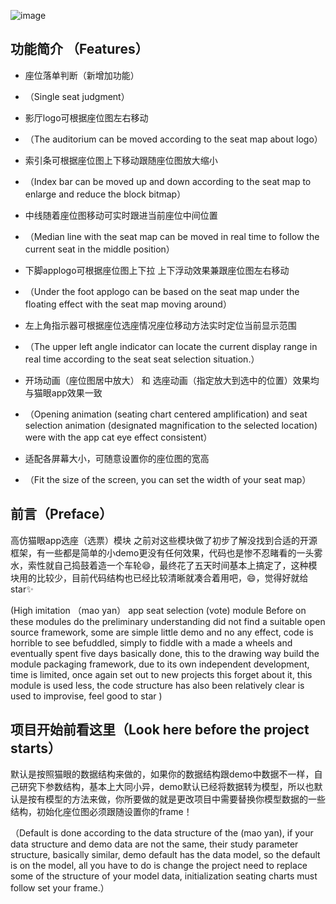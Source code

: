 
![image](https://github.com/ZFbaby/ZFSeatsSelection/blob/master/ZFSeatsSelection/仿猫眼gif1.gif?raw=true)

## 功能简介 （Features）

* 座位落单判断（新增加功能）
*  （Single seat judgment）

*  影厅logo可根据座位图左右移动
*  （The auditorium can be moved according to the seat map about logo）

* 索引条可根据座位图上下移动跟随座位图放大缩小
* （Index bar can be moved up and down according to the seat map to enlarge and reduce the block bitmap）

*  中线随着座位图移动可实时跟进当前座位中间位置
*  （Median line with the seat map can be moved in real time to follow the current seat in the middle position）

* 下脚applogo可根据座位图上下拉 上下浮动效果兼跟座位图左右移动
* （Under the foot applogo can be based on the seat map under the floating effect with the seat map moving around）

*  左上角指示器可根据座位选座情况座位移动方法实时定位当前显示范围 
*  （The upper left angle indicator can locate the current display range in real time according to the seat seat selection situation.）

*  开场动画（座位图居中放大） 和 选座动画（指定放大到选中的位置）效果均与猫眼app效果一致
*  （Opening animation (seating chart centered amplification) and seat selection animation (designated magnification to the selected location) were with the app cat eye effect consistent）

*  适配各屏幕大小，可随意设置你的座位图的宽高
*  （Fit the size of the screen, you can set the width of your seat map）

## 前言（Preface）

高仿猫眼app选座（选票）模块
之前对这些模块做了初步了解没找到合适的开源框架，有一些都是简单的小demo更没有任何效果，代码也是惨不忍睹看的一头雾水，索性就自己捣鼓着造一个车轮😄，最终花了五天时间基本上搞定了，这种模块用的比较少，目前代码结构也已经比较清晰就凑合着用吧，😄，觉得好就给star✨

(High imitation （mao yan） app seat selection (vote) module
Before on these modules do the preliminary understanding did not find a suitable open source framework, some are simple little demo and no any effect, code is horrible to see befuddled, simply to fiddle with a made a wheels and eventually spent five days basically done, this to the drawing way build the module packaging framework, due to its own independent development, time is limited, once again set out to new projects this forget about it, this module is used less, the code structure has also been relatively clear is used to improvise, feel good to star
)


## 项目开始前看这里（Look here before the project starts）

默认是按照猫眼的数据结构来做的，如果你的数据结构跟demo中数据不一样，自己研究下参数结构，基本上大同小异，demo默认已经将数据转为模型，所以也默认是按有模型的方法来做，你所要做的就是更改项目中需要替换你模型数据的一些结构，初始化座位图必须跟随设置你的frame！

（Default is done according to the data structure of the (mao yan), if your data structure and demo data are not the same, their study parameter structure, basically similar, demo default has the data model, so the default is on the model, all you have to do is change the project need to replace some of the structure of your model data, initialization seating charts must follow set your frame.）


